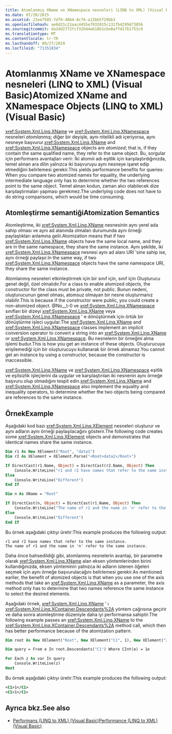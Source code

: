 ```yaml
---
title: Atomlanmış XName ve XNamespace nesneleri (LINQ to XML) (Visual Basic)
ms.date: 07/20/2015
ms.assetid: 21ee7585-7df9-40b4-8c76-a12bb5f29bb3
ms.openlocfilehash: ae6d21c21aac4455e7932015c131fb4295673056
ms.sourcegitcommit: da2dd2772fcf32b44eb18b1cbe8affd17b1753c9
ms.translationtype: MT
ms.contentlocale: tr-TR
ms.lasthandoff: 09/27/2019
ms.locfileid: "71351834"
---
```

# <a name="atomized-xname-and-xnamespace-objects-linq-to-xml-visual-basic"></a><span data-ttu-id="d2e16-102">Atomlanmış XName ve XNamespace nesneleri (LINQ to XML) (Visual Basic)</span><span class="sxs-lookup"><span data-stu-id="d2e16-102">Atomized XName and XNamespace Objects (LINQ to XML) (Visual Basic)</span></span>

<span data-ttu-id="d2e16-103"><xref:System.Xml.Linq.XName> ve <xref:System.Xml.Linq.XNamespace> nesneleri *atomlanmış*; diğer bir deyişle, aynı nitelikli adı içeriyorsa, aynı nesneye başvurur.</span><span class="sxs-lookup"><span data-stu-id="d2e16-103"><xref:System.Xml.Linq.XName> and <xref:System.Xml.Linq.XNamespace> objects are *atomized*; that is, if they contain the same qualified name, they refer to the same object.</span></span> <span data-ttu-id="d2e16-104">Bu, sorgular için performans avantajları verir: İki atomılı adı eşitlik için karşılaştırdığınızda, temel alınan ara dilin yalnızca iki başvuruyu aynı nesneye işaret edip etmediğini belirlemesi gerekir.</span><span class="sxs-lookup"><span data-stu-id="d2e16-104">This yields performance benefits for queries: When you compare two atomized names for equality, the underlying intermediate language only has to determine whether the two references point to the same object.</span></span> <span data-ttu-id="d2e16-105">Temel alınan kodun, zaman alıcı olabilecek dize karşılaştırmaları yapması gerekmez.</span><span class="sxs-lookup"><span data-stu-id="d2e16-105">The underlying code does not have to do string comparisons, which would be time consuming.</span></span>

## <a name="atomization-semantics"></a><span data-ttu-id="d2e16-106">Atomleştirme semantiği</span><span class="sxs-lookup"><span data-stu-id="d2e16-106">Atomization Semantics</span></span>

<span data-ttu-id="d2e16-107">Atomleştirme, iki <xref:System.Xml.Linq.XName> nesnesinin aynı yerel ada sahip olması ve aynı ad alanında olmaları durumunda aynı örneği paylaştıkları anlamına gelir.</span><span class="sxs-lookup"><span data-stu-id="d2e16-107">Atomization means that if two <xref:System.Xml.Linq.XName> objects have the same local name, and they are in the same namespace, they share the same instance.</span></span> <span data-ttu-id="d2e16-108">Aynı şekilde, iki <xref:System.Xml.Linq.XNamespace> nesnesi aynı ad alanı URI 'sine sahip ise, aynı örneği paylaşır.</span><span class="sxs-lookup"><span data-stu-id="d2e16-108">In the same way, if two <xref:System.Xml.Linq.XNamespace> objects have the same namespace URI, they share the same instance.</span></span>

<span data-ttu-id="d2e16-109">Atomlanmış nesneleri etkinleştirmek için bir sınıf için, sınıf için Oluşturucu genel değil, özel olmalıdır.</span><span class="sxs-lookup"><span data-stu-id="d2e16-109">For a class to enable atomized objects, the constructor for the class must be private, not public.</span></span> <span data-ttu-id="d2e16-110">Bunun nedeni, oluşturucunun genel olması, atomsuz olmayan bir nesne oluşturmanız olabilir.</span><span class="sxs-lookup"><span data-stu-id="d2e16-110">This is because if the constructor were public, you could create a non-atomized object.</span></span> <span data-ttu-id="d2e16-111">@No__t-0 ve <xref:System.Xml.Linq.XNamespace> sınıfları bir dizeyi <xref:System.Xml.Linq.XName> veya <xref:System.Xml.Linq.XNamespace> ' e dönüştürmek için örtük bir dönüştürme işleci uygular.</span><span class="sxs-lookup"><span data-stu-id="d2e16-111">The <xref:System.Xml.Linq.XName> and <xref:System.Xml.Linq.XNamespace> classes implement an implicit conversion operator to convert a string into an <xref:System.Xml.Linq.XName> or <xref:System.Xml.Linq.XNamespace>.</span></span> <span data-ttu-id="d2e16-112">Bu nesnelerin bir örneğini alma işlemi budur.</span><span class="sxs-lookup"><span data-stu-id="d2e16-112">This is how you get an instance of these objects.</span></span> <span data-ttu-id="d2e16-113">Oluşturucuya erişilemediği için bir oluşturucuyu kullanarak bir örnek alınamaz.</span><span class="sxs-lookup"><span data-stu-id="d2e16-113">You cannot get an instance by using a constructor, because the constructor is inaccessible.</span></span>

<span data-ttu-id="d2e16-114"><xref:System.Xml.Linq.XName> ve <xref:System.Xml.Linq.XNamespace> eşitlik ve eşitsizlik işleçlerini da uygular ve karşılaştırılan iki nesnenin aynı örneğe başvuru olup olmadığını tespit edin.</span><span class="sxs-lookup"><span data-stu-id="d2e16-114"><xref:System.Xml.Linq.XName> and <xref:System.Xml.Linq.XNamespace> also implement the equality and inequality operators, to determine whether the two objects being compared are references to the same instance.</span></span>

## <a name="example"></a><span data-ttu-id="d2e16-115">Örnek</span><span class="sxs-lookup"><span data-stu-id="d2e16-115">Example</span></span>

<span data-ttu-id="d2e16-116">Aşağıdaki kod bazı <xref:System.Xml.Linq.XElement> nesneleri oluşturur ve aynı adların aynı örneği paylaşılacağını gösterir.</span><span class="sxs-lookup"><span data-stu-id="d2e16-116">The following code creates some <xref:System.Xml.Linq.XElement> objects and demonstrates that identical names share the same instance.</span></span>

```vb
Dim r1 As New XElement("Root", "data1")
Dim r2 As XElement = XElement.Parse("<Root>data2</Root>")

If DirectCast(r1.Name, Object) = DirectCast(r2.Name, Object) Then
    Console.WriteLine("r1 and r2 have names that refer to the same instance.")
Else
    Console.WriteLine("Different")
End If

Dim n As XName = "Root"

If DirectCast(n, Object) = DirectCast(r1.Name, Object) Then
    Console.WriteLine("The name of r1 and the name in 'n' refer to the same instance.")
Else
    Console.WriteLine("Different")
End If
```

<span data-ttu-id="d2e16-117">Bu örnek aşağıdaki çıktıyı üretir:</span><span class="sxs-lookup"><span data-stu-id="d2e16-117">This example produces the following output:</span></span>

```console
r1 and r2 have names that refer to the same instance.
The name of r1 and the name in 'n' refer to the same instance.
```

<span data-ttu-id="d2e16-118">Daha önce bahsedildiği gibi, atomlanmış nesnelerin avantajı, bir parametre olarak <xref:System.Xml.Linq.XName> alan eksen yöntemlerinden birini kullandığınızda, eksen yönteminin yalnızca iki adların istenen öğeleri seçmek için aynı örneğe başvurulacağını belirlemesi gerekir.</span><span class="sxs-lookup"><span data-stu-id="d2e16-118">As mentioned earlier, the benefit of atomized objects is that when you use one of the axis methods that take an <xref:System.Xml.Linq.XName> as a parameter, the axis method only has to determine that two names reference the same instance to select the desired elements.</span></span>

<span data-ttu-id="d2e16-119">Aşağıdaki örnek, <xref:System.Xml.Linq.XName> ' ı <xref:System.Xml.Linq.XContainer.Descendants%2A> yöntem çağrısına geçirir ve daha sonra atomleştirme düzeniyle daha iyi performansa sahiptir.</span><span class="sxs-lookup"><span data-stu-id="d2e16-119">The following example passes an <xref:System.Xml.Linq.XName> to the <xref:System.Xml.Linq.XContainer.Descendants%2A> method call, which then has better performance because of the atomization pattern.</span></span>

```vb
Dim root As New XElement("Root", New XElement("C1", 1), New XElement("Z1", New XElement("C1", 2), New XElement("C1", 1)))

Dim query = From e In root.Descendants("C1") Where CInt(e) = 1e

For Each z As var In query
    Console.WriteLine(z)
Next
```

<span data-ttu-id="d2e16-120">Bu örnek aşağıdaki çıktıyı üretir:</span><span class="sxs-lookup"><span data-stu-id="d2e16-120">This example produces the following output:</span></span>

```xml
<C1>1</C1>
<C1>1</C1>
```

## <a name="see-also"></a><span data-ttu-id="d2e16-121">Ayrıca bkz.</span><span class="sxs-lookup"><span data-stu-id="d2e16-121">See also</span></span>

- [<span data-ttu-id="d2e16-122">Performans (LINQ to XML) (Visual Basic)</span><span class="sxs-lookup"><span data-stu-id="d2e16-122">Performance (LINQ to XML) (Visual Basic)</span></span>](../../../../visual-basic/programming-guide/concepts/linq/performance-linq-to-xml.md)
